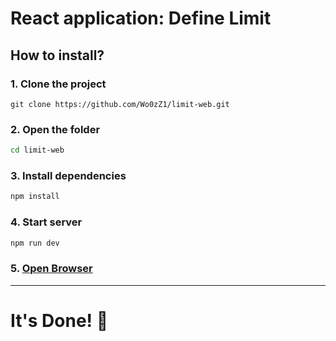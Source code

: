 # React application: Define Limit

## How to install?
### 1. Clone the project
```git
git clone https://github.com/Wo0zZ1/limit-web.git
```
### 2. Open the folder
``` bash
cd limit-web
```
### 3. Install dependencies
```bash
npm install
```
### 4. Start server
```bash
npm run dev
```
### 5. [Open Browser](http://localhost:5173/)
---
# It's Done! 🎉
